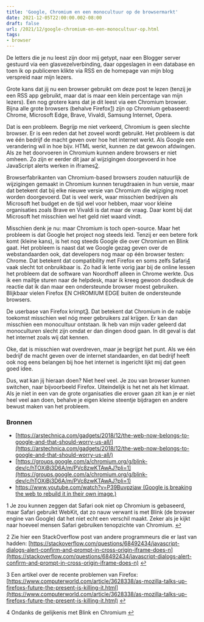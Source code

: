 ```yaml
---
title: 'Google, Chromium en een monocultuur op de browsermarkt'
date: 2021-12-05T22:00:00.002-08:00
draft: false
url: /2021/12/google-chromium-en-een-monocultuur-op.html
tags: 
- browser
---
```


De letters die je nu leest zijn door mij getypt, naar een Blogger server gestuurd via een glasvezelverbinding, daar opgeslagen in een database en toen ik op publiceren klikte via RSS en de homepage van mijn blog verspreid naar mijn lezers. 

Grote kans dat jij nu een browser gebruikt om deze post te lezen (tenzij je een RSS app gebruikt, maar dat is maar een klein percentage van mijn lezers). Een nog grotere kans dat je dit leest via een Chromium browser. Bijna alle grote browsers (behalve Firefox[1](#1)) zijn op Chromium gebaseerd: Chrome, Microsoft Edge, Brave, Vivaldi, Samsung Internet, Opera.  

Dat is een probleem. Begrijp me niet verkeerd, Chromium is geen slechte browser. Er is een reden dat het zoveel wordt gebruikt. Het probleem is dat we één bedrijf de macht geven over hoe het internet werkt. Als Google een verandering wil in hoe bijv. HTML werkt, kunnen ze dat gewoon afdwingen. Als ze het doorvoeren in Chromium kunnen andere browsers er niet omheen. Zo zijn er eerder dit jaar al wijzigingen doorgevoerd in hoe JavaScript alerts werken in iframes[2](#2).

Browserfabrikanten van Chromium-based browsers zouden natuurlijk de wijzigingen gemaakt in Chromium kunnen terugdraaien in hun versie, maar dat betekent dat bij elke nieuwe versie van Chromium die wijziging moet worden doorgevoerd. Dat is veel werk, waar misschien bedrijven als Microsoft het budget en de tijd wel voor hebben, maar voor kleine organisaties zoals Brave en Vivaldi is dat maar de vraag. Daar komt bij dat Microsoft het misschien wel het geld niet waard vindt.

Misschien denk je nu: maar Chromium is toch open-source. Maar het probleem is dat Google het project nog steeds leid. Tenzij er een betere fork komt (kleine kans), is het nog steeds Google die over Chromium en Blink gaat. Het probleem is naast dat we Google gezag geven over de webstandaarden ook, dat developers nog maar op één browser testen: Chrome. Dat betekent dat compatibility met Firefox en soms zelfs Safari[4](#4) vaak slecht tot onbruikbaar is. Zo had ik lente vorig jaar bij de online lessen het probleem dat de software van Noordhoff alleen in Chrome werkte. Dus ik een mailtje sturen naar de helpdesk, maar ik kreeg gewoon doodleuk de reactie dat ik dan maar een ondersteunde browser moest gebruiken. Blijkbaar vielen Firefox EN CHROMIUM EDGE buiten de ondersteunde browsers.

De userbase van Firefox krimpt[3](#3). Dat betekent dat Chromium in de nabije toekomst misschien wel nóg meer gebruikers zal krijgen. Er kan dan misschien een monocultuur ontstaan. Ik heb van mijn vader geleerd dat monoculturen slecht zijn omdat er dan dingen dood gaan. In dit geval is dat het internet zoals wij dat kennen.  

Oke, dat is misschien wat overdreven, maar je begrijpt het punt. Als we één bedrijf de macht geven over de internet standaarden, en dat bedrijf heeft ook nog eens belangen bij hoe het internet is ingericht lijkt mij dat geen goed idee. 

Dus, wat kan jij hieraan doen? Niet heel veel. Je zou van browser kunnen switchen, naar bijvoorbeeld Firefox. Uiteindelijk is het net als het klimaat. Als je niet in een van de grote organisaties die erover gaan zit kan je er niet heel veel aan doen, behalve je eigen kleine steentje bijdragen en andere bewust maken van het probleem.  

### Bronnen

*   [https://arstechnica.com/gadgets/2018/12/the-web-now-belongs-to-google-and-that-should-worry-us-all/](https://arstechnica.com/gadgets/2018/12/the-web-now-belongs-to-google-and-that-should-worry-us-all/)
*   [https://groups.google.com/a/chromium.org/g/blink-dev/c/hTOXiBj3D6A/m/PVc8zwKTAwAJ?pli=1](https://groups.google.com/a/chromium.org/g/blink-dev/c/hTOXiBj3D6A/m/PVc8zwKTAwAJ?pli=1)
*   [https://www.youtube.com/watch?v=P39Buvpzjaw (Google is breaking the web to rebuild it in their own image.)](https://www.youtube.com/watch?v=P39Buvpzjaw)

1 Je zou kunnen zeggen dat Safari ook niet op Chromium is gebaseerd, maar Safari gebruikt WebKit, dat zo nauw verwant is met Blink (de browser engine van Google) dat het niet echt een verschil maakt. Zeker als je kijkt naar hoeveel mensen Safari gebruiken tenopzichte van Chromium. [↩](#top1)

2 Zie hier een StackOverflow post van andere programmeurs die er last van hadden: [https://stackoverflow.com/questions/68492434/javascript-dialogs-alert-confirm-and-prompt-in-cross-origin-iframe-does-n](https://stackoverflow.com/questions/68492434/javascript-dialogs-alert-confirm-and-prompt-in-cross-origin-iframe-does-n) [↩](#top2)

3 Een artikel over de recente problemen van Firefox: [https://www.computerworld.com/article/3628338/as-mozilla-talks-up-firefoxs-future-the-present-is-killing-it.html](https://www.computerworld.com/article/3628338/as-mozilla-talks-up-firefoxs-future-the-present-is-killing-it.html) [↩](#top3)

4 Ondanks de gelijkenis met Blink en Chromium [↩](#top4)